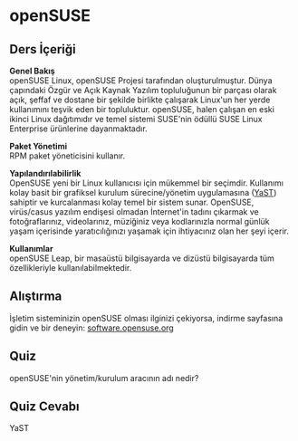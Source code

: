# openSUSE

## Ders İçeriği

**Genel Bakış**<br>
openSUSE Linux, openSUSE Projesi tarafından oluşturulmuştur. Dünya çapındaki Özgür ve Açık Kaynak Yazılım topluluğunun bir parçası olarak açık, şeffaf ve dostane bir şekilde birlikte çalışarak Linux'un her yerde kullanımını teşvik eden bir topluluktur. openSUSE, halen çalışan en eski ikinci Linux dağıtımıdır ve temel sistemi SUSE'nin ödüllü SUSE Linux Enterprise ürünlerine dayanmaktadır.

**Paket Yönetimi**<br>
RPM paket yöneticisini kullanır.

**Yapılandırılabilirlik**<br>
OpenSUSE yeni bir Linux kullanıcısı için mükemmel bir seçimdir. Kullanımı kolay basit bir grafiksel kurulum sürecine/yönetim uygulamasına (<a href="http://yast.github.io/">YaST</a>) sahiptir ve kurcalanması kolay temel bir sistem sunar. OpenSUSE, virüs/casus yazılım endişesi olmadan İnternet'in tadını çıkarmak ve fotoğraflarınız, videolarınız, müziğiniz veya kodlarınızla normal günlük yaşam içerisinde yaratıcılığınızı yaşamak için ihtiyacınız olan her şeyi içerir.

**Kullanımlar**<br>
openSUSE Leap, bir masaüstü bilgisayarda ve dizüstü bilgisayarda tüm özellikleriyle kullanılabilmektedir.

## Alıştırma

İşletim sisteminizin openSUSE olması ilginizi çekiyorsa, indirme sayfasına gidin ve bir deneyin: <a href='https://software.opensuse.org/'>software.opensuse.org</a>

## Quiz

openSUSE'nin yönetim/kurulum aracının adı nedir?

## Quiz Cevabı

YaST
